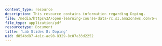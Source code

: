 ```yaml
---
content_type: resource
description: This resource contains information regarding Doping.
file: /media/https%3A/open-learning-course-data-rc.s3.amazonaws.com/6-s079-nanomaker-spring-2013/d854bd874e1cae9883298c07a33d2252_MIT6_S079S13_lab_slides08.pdf
file_type: application/pdf
resourcetype: Document
title: 'Lab Slides 8: Doping'
uid: d854bd87-4e1c-ae98-8329-8c07a33d2252
---
```

